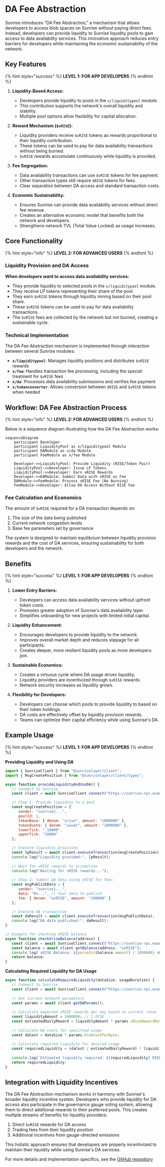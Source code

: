 # DA Fee Abstraction

Sunrise introduces "DA Fee Abstraction," a mechanism that allows developers to access blob spaces on Sunrise without paying direct fees. Instead, developers can provide liquidity to Sunrise liquidity pools to gain access to data availability services. This innovative approach reduces entry barriers for developers while maintaining the economic sustainability of the network.

## Key Features

{% hint style="success" %}
**LEVEL 1: FOR APP DEVELOPERS**
{% endhint %}

1. **Liquidity-Based Access:**

   - Developers provide liquidity to pools in the `x/liquiditypool` module.
   - This contribution supports the network's overall liquidity and stability.
   - Multiple pool options allow flexibility for capital allocation.


2. **Reward Mechanism (`$vRISE`):**

   - Liquidity providers receive `$vRISE` tokens as rewards proportional to their liquidity contribution.
   - These tokens can be used to pay for data availability transactions without being burned.
   - `$vRISE` rewards accumulate continuously while liquidity is provided.


3. **Fee Segregation:**

   - Data availability transactions can use `$vRISE` tokens for fee payment.
   - Other transaction types still require `$RISE` tokens for fees.
   - Clear separation between DA access and standard transaction costs.


4. **Economic Sustainability:**

   - Ensures Sunrise can provide data availability services without direct fee revenue.
   - Creates an alternative economic model that benefits both the network and developers.
   - Strengthens network TVL (Total Value Locked) as usage increases.

## Core Functionality

{% hint style="info" %}
**LEVEL 2: FOR ADVANCED USERS**
{% endhint %}

### Liquidity Provision and DA Access

**When developers want to access data availability services:**

- They provide liquidity to selected pools in the `x/liquiditypool` module.
- They receive LP tokens representing their share of the pool.
- They earn `$vRISE` tokens through liquidity mining based on their pool share.
- These `$vRISE` tokens can be used to pay for data availability transactions.
- The `$vRISE` fees are collected by the network but not burned, creating a sustainable cycle.

### Technical Implementation

The DA Fee Abstraction mechanism is implemented through interaction between several Sunrise modules:

- **`x/liquiditypool`**: Manages liquidity positions and distributes `$vRISE` rewards
- **`x/fee`**: Handles transaction fee processing, including the special treatment for `$vRISE` fees
- **`x/da`**: Processes data availability submissions and verifies fee payment
- **`x/tokenconverter`**: Allows conversion between `$RISE` and `$vRISE` tokens when needed

## Workflow: DA Fee Abstraction Process

{% hint style="info" %}
**LEVEL 2: FOR ADVANCED USERS**
{% endhint %}

Below is a sequence diagram illustrating how the DA Fee Abstraction works:

```mermaid
sequenceDiagram
    participant Developer
    participant LiquidityPool as x/liquiditypool Module
    participant DAModule as x/da Module
    participant FeeModule as x/fee Module

    Developer->>LiquidityPool: Provide Liquidity (RISE/Token Pair)
    LiquidityPool->>Developer: Issue LP Tokens
    LiquidityPool->>Developer: Earn vRISE Rewards
    Developer->>DAModule: Submit Data with vRISE as Fee
    DAModule->>FeeModule: Process vRISE Fee (No Burning)
    FeeModule->>Developer: Allow DA Access Without RISE Fee
```

### Fee Calculation and Economics

The amount of `$vRISE` required for a DA transaction depends on:

1. The size of the data being published
2. Current network congestion levels
3. Base fee parameters set by governance

The system is designed to maintain equilibrium between liquidity provision rewards and the cost of DA services, ensuring sustainability for both developers and the network.

## Benefits

{% hint style="success" %}
**LEVEL 1: FOR APP DEVELOPERS**
{% endhint %}

1. **Lower Entry Barriers:**

   - Developers can access data availability services without upfront token costs.
   - Promotes greater adoption of Sunrise's data availability layer.
   - Simplifies onboarding for new projects with limited initial capital.


2. **Liquidity Enhancement:**

   - Encourages developers to provide liquidity to the network.
   - Improves overall market depth and reduces slippage for all participants.
   - Creates deeper, more resilient liquidity pools as more developers join.


3. **Sustainable Economics:**

   - Creates a virtuous cycle where DA usage drives liquidity.
   - Liquidity providers are incentivized through `$vRISE` rewards.
   - Network security increases as liquidity grows.

4. **Flexibility for Developers:**

   - Developers can choose which pools to provide liquidity to based on their token holdings.
   - DA costs are effectively offset by liquidity provision rewards.
   - Teams can optimize their capital efficiency while using Sunrise's DA.

## Example Usage

{% hint style="success" %}
**LEVEL 1: FOR APP DEVELOPERS**
{% endhint %}

**Providing Liquidity and Using DA**

```javascript
import { SunriseClient } from "@sunriselayer/client";
import { MsgCreatePosition } from "@sunriselayer/client/types";

async function provideLiquidityAndUseDA() {
   // Connect to Sunrise
   const client = await SunriseClient.connect("https://sunrise-rpc.example.com");

   // Step 1: Provide liquidity to a pool
   const msgCreatePosition = {
      sender: "sunrise1...",
      poolId: 1,
      tokenBase: { denom: "urise", amount: "1000000" },
      tokenQuote: { denom: "uusdc", amount: "1000000" },
      lowerTick: "-10000",
      upperTick: "10000"
   };

   // Execute liquidity provision
   const lpResult = await client.executeTransaction(msgCreatePosition);
   console.log("Liquidity provided:", lpResult);
   
   // Wait for vRISE rewards to accumulate
   console.log("Waiting for vRISE rewards...");
   
   // Step 2: Submit DA data using vRISE for fees
   const msgPublishData = {
      sender: "sunrise1...",
      data: "0x...", // Your data to publish
      fee: { denom: "uvRISE", amount: "100000" }
   };

   // Execute DA transaction
   const daResult = await client.executeTransaction(msgPublishData);
   console.log("DA data published:", daResult);
}

// Example for checking vRISE balance
async function checkVriseBalance(address) {
   const client = await SunriseClient.connect("https://sunrise-rpc.example.com");
   const balance = await client.getBalance(address, "uvRISE");
   console.log(`vRISE Balance: ${parseInt(balance.amount) / 1000000} vRISE`);
   return balance;
}
```

**Calculating Required Liquidity for DA Usage**

```javascript
async function calculateRequiredLiquidity(dataSize, usageDuration) {
   // Connect to Sunrise
   const client = await SunriseClient.connect("https://sunrise-rpc.example.com");
   
   // Get current network parameters
   const params = await client.getDAParams();
   
   // Calculate expected vRISE rewards per day based on current rates
   const liquidityAmount = 1000000; // 1 RISE
   const estimatedDailyReward = liquidityAmount * params.vRiseRewardRate;
   
   // Calculate DA costs for specified usage
   const daCost = dataSize * params.blobCostPerByte;
   
   // Calculate required liquidity for desired usage
   const requiredLiquidity = (daCost / estimatedDailyReward) * liquidityAmount;
   
   console.log(`Estimated liquidity required: ${requiredLiquidity} RISE for ${usageDuration} days`);
   return requiredLiquidity;
}
```

## Integration with Liquidity Incentives

The DA Fee Abstraction mechanism works in harmony with Sunrise's broader liquidity incentive system. Developers who provide liquidity for DA access also participate in the governance gauge voting system, allowing them to direct additional rewards to their preferred pools. This creates multiple streams of benefits for liquidity providers:

1. Direct `$vRISE` rewards for DA access
2. Trading fees from their liquidity position
3. Additional incentives from gauge-directed emissions

This holistic approach ensures that developers are properly incentivized to maintain their liquidity while using Sunrise's DA services.

For more details and implementation specifics, see the [GitHub repository](https://github.com/sunriselayer/sunrise/tree/liquidstaking/x/liquiditypool)